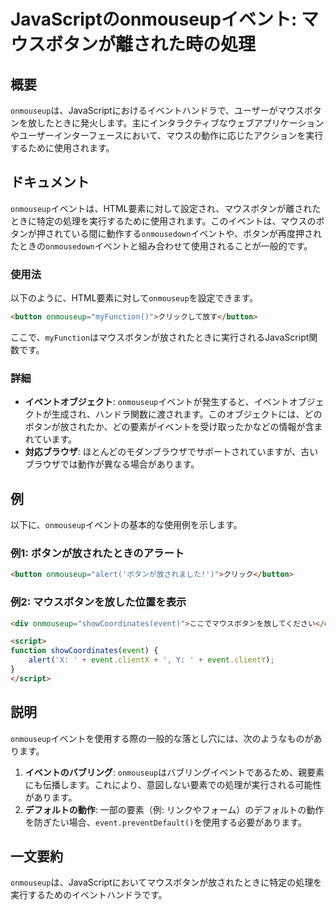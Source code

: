 <!--
Meta Description: # JavaScriptのonmouseupイベント: マウスボタンが離された時の処理 ## 概要 `onmouseup`は、JavaScriptにおけるイベントハンドラで、ユーザーがマウスボタンを放したときに発火します。主にインタラクティブなウェブアプリケーションやユーザーインターフェースにおいて...
Meta Keywords: onmouseup, event, button, html, onmousedown
-->

# JavaScriptのonmouseupイベント: マウスボタンが離された時の処理

## 概要
`onmouseup`は、JavaScriptにおけるイベントハンドラで、ユーザーがマウスボタンを放したときに発火します。主にインタラクティブなウェブアプリケーションやユーザーインターフェースにおいて、マウスの動作に応じたアクションを実行するために使用されます。

## ドキュメント
`onmouseup`イベントは、HTML要素に対して設定され、マウスボタンが離されたときに特定の処理を実行するために使用されます。このイベントは、マウスのボタンが押されている間に動作する`onmousedown`イベントや、ボタンが再度押されたときの`onmousedown`イベントと組み合わせて使用されることが一般的です。

### 使用法
以下のように、HTML要素に対して`onmouseup`を設定できます。

```html
<button onmouseup="myFunction()">クリックして放す</button>
```

ここで、`myFunction`はマウスボタンが放されたときに実行されるJavaScript関数です。

### 詳細
- **イベントオブジェクト**: `onmouseup`イベントが発生すると、イベントオブジェクトが生成され、ハンドラ関数に渡されます。このオブジェクトには、どのボタンが放されたか、どの要素がイベントを受け取ったかなどの情報が含まれています。
- **対応ブラウザ**: ほとんどのモダンブラウザでサポートされていますが、古いブラウザでは動作が異なる場合があります。

## 例
以下に、`onmouseup`イベントの基本的な使用例を示します。

### 例1: ボタンが放されたときのアラート
```html
<button onmouseup="alert('ボタンが放されました!')">クリック</button>
```

### 例2: マウスボタンを放した位置を表示
```html
<div onmouseup="showCoordinates(event)">ここでマウスボタンを放してください</div>

<script>
function showCoordinates(event) {
    alert('X: ' + event.clientX + ', Y: ' + event.clientY);
}
</script>
```

## 説明
`onmouseup`イベントを使用する際の一般的な落とし穴には、次のようなものがあります。

1. **イベントのバブリング**: `onmouseup`はバブリングイベントであるため、親要素にも伝播します。これにより、意図しない要素での処理が実行される可能性があります。
2. **デフォルトの動作**: 一部の要素（例: リンクやフォーム）のデフォルトの動作を防ぎたい場合、`event.preventDefault()`を使用する必要があります。

## 一文要約
`onmouseup`は、JavaScriptにおいてマウスボタンが放されたときに特定の処理を実行するためのイベントハンドラです。
